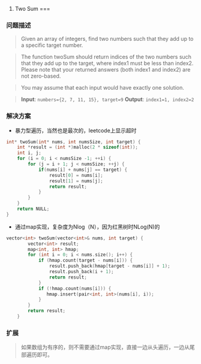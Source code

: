 1. Two Sum
===
### 问题描述
> Given an array of integers, find two numbers such that they add up to a specific target number.

> The function twoSum should return indices of the two numbers such that they add up to the target, where index1 must be less than index2. Please note that your returned answers (both index1 and index2) are not zero-based.

> You may assume that each input would have exactly one solution.

> **Input**: `numbers={2, 7, 11, 15}, target=9`
> **Output**: `index1=1, index2=2` 

### 解决方案
+ 暴力型遍历，当然也是最次的，leetcode上显示超时
```cpp
int* twoSum(int* nums, int numsSize, int target) {
    int *result = (int *)malloc(2 * sizeof(int));
    int i, j;
    for (i = 0; i < numsSize -1; ++i) {
        for (j = i + 1; j < numsSize; ++j) {
            if(nums[i] + nums[j] == target) {
                result[0] = nums[i];
                result[1] = nums[j];
                return result;
            }
        }
    }
    return NULL;
}
```
+ 通过map实现，复杂度为Nlog（N），因为红黑树时NLog(N)的
```cpp
vector<int> twoSum(vector<int>& nums, int target) {
        vector<int> result;
        map<int, int> hmap;
        for (int i = 0; i < nums.size(); i++) {
            if (hmap.count(target - nums[i])) {
                result.push_back(hmap[target - nums[i]] + 1);
                result.push_back(i + 1);
                return result;
            }
            if (!hmap.count(nums[i])) {
               hmap.insert(pair<int, int>(nums[i], i)); 
            }
        }
        return result;
    }
```
### 扩展
> 如果数组为有序的，则不需要通过map实现，直接一边从头遍历，一边从尾部遍历即可。